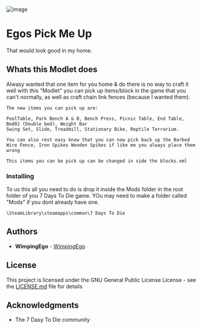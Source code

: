 ![image](https://i.imgur.com/Xnn0x02.png)

# Egos Pick Me Up

That would look good in my home.

## Whats this Modlet does

Alwasy wanted that one item for you home & do there is no way to craft it well with this "Modlet" you can pick up items/block in the game that you can't normally, as well as craft chain link fences (because I wanted them).

```
The new items you can pick up are:

PoolTable, Park Bench A & B, Bench Press, Picnic Table, End Table, Bed02 (Double bed), Weight Bar
Swing Set, Slide, Treadmill, Stationary Bike, Reptile Terrarium.

You can also rest easy know that you can now pick back up the Barbed Wire Fence, Iron Spikes Wooden Spikes if like me you always place them wrong

This items you can be pick up can be changed in side the blocks.xml
```

### Installing

To us this all you need to do is drop it inside the Mods folder in the root folder of you 7 Days To Die game.
YOu may need to make a folder called "Mods" if you dont already have one.

```
\SteamLibrary\steamapps\common\7 Days To Die
```
## Authors

* **WimpingEgo** - [WimpingEgo](https://github.com/wimpingego)

## License

This project is licensed under the GNU General Public License License - see the [LICENSE.md](https://github.com/Wimpingego/7-Days-To-Die/blob/master/LICENSE) file for details

## Acknowledgments

* The 7 Dasy To Die community
